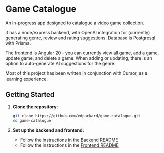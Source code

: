 # Game Catalogue

An in-progress app designed to catalogue a video game collection.

It has a node/express backend, with OpenAI integration for (currently) generating genre, review and rating suggestions. Database is Postgresql with Prisma.

The frontend is Angular 20 - you can currently view all game, add a game, update game, and delete a game. When adding or updating, there is an option to auto-generate AI suggestions for the genre.

Most of this project has been written in conjunction with Cursor, as a learning experience.

## Getting Started

1. **Clone the repository:**

   ```bash
   git clone https://github.com/edpackard/game-catalogue.git
   cd game-catalogue
   ```

2. **Set up the backend and frontend:**
   - Follow the instructions in the [Backend README](./backend/README.md)
   - Follow the instructions in the [Frontend README](./frontend/README.md)
